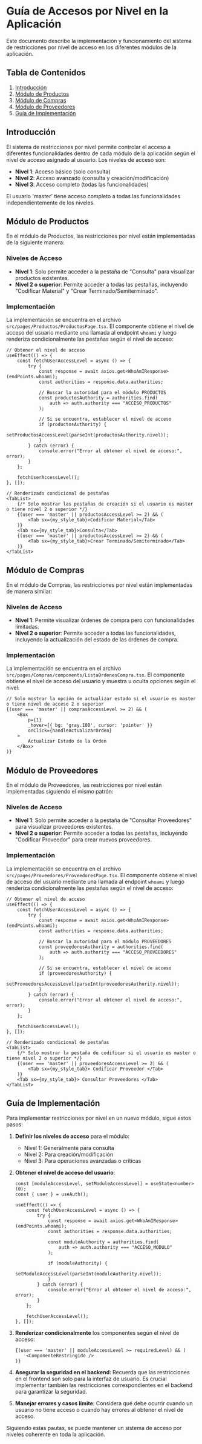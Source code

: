 # Guía de Accesos por Nivel en la Aplicación

Este documento describe la implementación y funcionamiento del sistema de restricciones por nivel de acceso en los diferentes módulos de la aplicación.

## Tabla de Contenidos

1. [Introducción](#introducción)
2. [Módulo de Productos](#módulo-de-productos)
3. [Módulo de Compras](#módulo-de-compras)
4. [Módulo de Proveedores](#módulo-de-proveedores)
5. [Guía de Implementación](#guía-de-implementación)

## Introducción

El sistema de restricciones por nivel permite controlar el acceso a diferentes funcionalidades dentro de cada módulo de la aplicación según el nivel de acceso asignado al usuario. Los niveles de acceso son:

- **Nivel 1**: Acceso básico (solo consulta)
- **Nivel 2**: Acceso avanzado (consulta y creación/modificación)
- **Nivel 3**: Acceso completo (todas las funcionalidades)

El usuario 'master' tiene acceso completo a todas las funcionalidades independientemente de los niveles.

## Módulo de Productos

En el módulo de Productos, las restricciones por nivel están implementadas de la siguiente manera:

### Niveles de Acceso

- **Nivel 1**: Solo permite acceder a la pestaña de "Consulta" para visualizar productos existentes.
- **Nivel 2 o superior**: Permite acceder a todas las pestañas, incluyendo "Codificar Material" y "Crear Terminado/Semiterminado".

### Implementación

La implementación se encuentra en el archivo `src/pages/Productos/ProductosPage.tsx`. El componente obtiene el nivel de acceso del usuario mediante una llamada al endpoint `whoami` y luego renderiza condicionalmente las pestañas según el nivel de acceso:

```tsx
// Obtener el nivel de acceso
useEffect(() => {
    const fetchUserAccessLevel = async () => {
        try {
            const response = await axios.get<WhoAmIResponse>(endPoints.whoami);
            const authorities = response.data.authorities;

            // Buscar la autoridad para el módulo PRODUCTOS
            const productosAuthority = authorities.find(
                auth => auth.authority === "ACCESO_PRODUCTOS"
            );

            // Si se encuentra, establecer el nivel de acceso
            if (productosAuthority) {
                setProductosAccessLevel(parseInt(productosAuthority.nivel));
            }
        } catch (error) {
            console.error("Error al obtener el nivel de acceso:", error);
        }
    };

    fetchUserAccessLevel();
}, []);

// Renderizado condicional de pestañas
<TabList>
    {/* Solo mostrar las pestañas de creación si el usuario es master o tiene nivel 2 o superior */}
    {(user === 'master' || productosAccessLevel >= 2) && (
        <Tab sx={my_style_tab}>Codificar Material</Tab>
    )}
    <Tab sx={my_style_tab}>Consulta</Tab>
    {(user === 'master' || productosAccessLevel >= 2) && (
        <Tab sx={my_style_tab}>Crear Terminado/Semiterminado</Tab>
    )}
</TabList>
```

## Módulo de Compras

En el módulo de Compras, las restricciones por nivel están implementadas de manera similar:

### Niveles de Acceso

- **Nivel 1**: Permite visualizar órdenes de compra pero con funcionalidades limitadas.
- **Nivel 2 o superior**: Permite acceder a todas las funcionalidades, incluyendo la actualización del estado de las órdenes de compra.

### Implementación

La implementación se encuentra en el archivo `src/pages/Compras/components/ListaOrdenesCompra.tsx`. El componente obtiene el nivel de acceso del usuario y muestra u oculta opciones según el nivel:

```tsx
// Solo mostrar la opción de actualizar estado si el usuario es master o tiene nivel de acceso 2 o superior
{(user === 'master' || comprasAccessLevel >= 2) && (
    <Box
        p={1}
        _hover={{ bg: 'gray.100', cursor: 'pointer' }}
        onClick={handleActualizarOrden}
    >
        Actualizar Estado de la Orden
    </Box>
)}
```

## Módulo de Proveedores

En el módulo de Proveedores, las restricciones por nivel están implementadas siguiendo el mismo patrón:

### Niveles de Acceso

- **Nivel 1**: Solo permite acceder a la pestaña de "Consultar Proveedores" para visualizar proveedores existentes.
- **Nivel 2 o superior**: Permite acceder a todas las pestañas, incluyendo "Codificar Proveedor" para crear nuevos proveedores.

### Implementación

La implementación se encuentra en el archivo `src/pages/Proveedores/ProveedoresPage.tsx`. El componente obtiene el nivel de acceso del usuario mediante una llamada al endpoint `whoami` y luego renderiza condicionalmente las pestañas según el nivel de acceso:

```tsx
// Obtener el nivel de acceso
useEffect(() => {
    const fetchUserAccessLevel = async () => {
        try {
            const response = await axios.get<WhoAmIResponse>(endPoints.whoami);
            const authorities = response.data.authorities;

            // Buscar la autoridad para el módulo PROVEEDORES
            const proveedoresAuthority = authorities.find(
                auth => auth.authority === "ACCESO_PROVEEDORES"
            );

            // Si se encuentra, establecer el nivel de acceso
            if (proveedoresAuthority) {
                setProveedoresAccessLevel(parseInt(proveedoresAuthority.nivel));
            }
        } catch (error) {
            console.error("Error al obtener el nivel de acceso:", error);
        }
    };

    fetchUserAccessLevel();
}, []);

// Renderizado condicional de pestañas
<TabList>
    {/* Solo mostrar la pestaña de codificar si el usuario es master o tiene nivel 2 o superior */}
    {(user === 'master' || proveedoresAccessLevel >= 2) && (
        <Tab sx={my_style_tab}> Codificar Proveedor </Tab>
    )}
    <Tab sx={my_style_tab}> Consultar Proveedores </Tab>
</TabList>
```

## Guía de Implementación

Para implementar restricciones por nivel en un nuevo módulo, sigue estos pasos:

1. **Definir los niveles de acceso** para el módulo:
   - Nivel 1: Generalmente para consulta
   - Nivel 2: Para creación/modificación
   - Nivel 3: Para operaciones avanzadas o críticas

2. **Obtener el nivel de acceso del usuario**:
   ```tsx
   const [moduleAccessLevel, setModuleAccessLevel] = useState<number>(0);
   const { user } = useAuth();

   useEffect(() => {
       const fetchUserAccessLevel = async () => {
           try {
               const response = await axios.get<WhoAmIResponse>(endPoints.whoami);
               const authorities = response.data.authorities;

               const moduleAuthority = authorities.find(
                   auth => auth.authority === "ACCESO_MODULO"
               );

               if (moduleAuthority) {
                   setModuleAccessLevel(parseInt(moduleAuthority.nivel));
               }
           } catch (error) {
               console.error("Error al obtener el nivel de acceso:", error);
           }
       };

       fetchUserAccessLevel();
   }, []);
   ```

3. **Renderizar condicionalmente** los componentes según el nivel de acceso:
   ```tsx
   {(user === 'master' || moduleAccessLevel >= requiredLevel) && (
       <ComponenteRestringido />
   )}
   ```

4. **Asegurar la seguridad en el backend**: Recuerda que las restricciones en el frontend son solo para la interfaz de usuario. Es crucial implementar también las restricciones correspondientes en el backend para garantizar la seguridad.

5. **Manejar errores y casos límite**: Considera qué debe ocurrir cuando un usuario no tiene acceso o cuando hay errores al obtener el nivel de acceso.

Siguiendo estas pautas, se puede mantener un sistema de acceso por niveles coherente en toda la aplicación.
